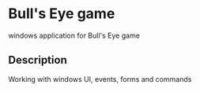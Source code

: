 # Bull's Eye game

windows application for Bull's Eye game

## Description

Working with windows UI, events, forms and commands 